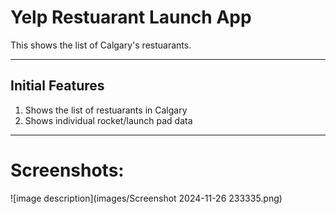 # Yelp Restuarant Launch App

This shows the list of Calgary's restuarants.
___

## Initial Features ##

1. Shows the list of restuarants in Calgary
2. Shows individual rocket/launch pad data
___

# Screenshots:

<p float="left">
![image description](images/Screenshot 2024-11-26 233335.png)
</p>

